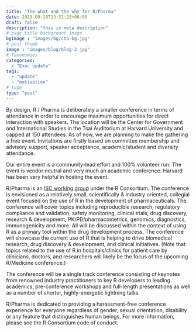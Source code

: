 ```yaml
---
title: "The what and the why for R/Pharma"
date: 2019-09-10T13:51:25+06:00
draft: false
description: "this is meta description"
# page title backgrount image
bgImage : "images/bg/cta-bg.jpg"
# post thumb
image : "images/blog/blog-2.jpg"
# Taxonomies
categories:
  - "Exec update"
tags:
  - "update"
  - "motivation"
# type
type: "post"
---
```


By design, R / Pharma is deliberately a smaller conference in terms of attendance in order to encourage maximum opportunities for direct interaction with speakers. The location will be the Center for Government and International Studies in the Tsai Auditorium at Harvard University and capped at 150 attendees. As of now, we are planning to make the gathering a free event. Invitations are firstly based on committee membership and advisory support, speaker acceptance, academic/student and diversity attendance.

Our entire event is a community-lead effort and 100% volunteer run. The event is vendor neutral and very much an academic conference. Harvard has been very helpful in hosting the event.

R/Pharma is an [ISC working group](www.r-consortium.org/projects/isc-working-groups) under the R Consortium. The conference is envisioned as a relatively small, scientifically & industry oriented, collegial event focused on the use of R in the development of pharmaceuticals. The conference will cover topics including reproducible research, regulatory compliance and validation, safety monitoring, clinical trials, drug discovery, research & development, PK/PD/pharmacometrics, genomics, diagnostics, immunogenicity and more. All will be discussed within the context of using R as a primary tool within the drug development process. The conference will showcase the current use of R that is helping to drive biomedical research, drug discovery & development, and clinical initiatives. (Note that topics related to the use of R in hospitals/clinics for patient care by clinicians, doctors, and researchers will likely be the focus of the upcoming R/Medicine conference.)

The conference will be a single track conference consisting of keynotes from renowned industry practitioners to key R developers to leading academics, pre-conference workshops and full-length presentations as well as a number of shorter, highly-energetic lightning talks.

R/Pharma is dedicated to providing a harassment-free conference experience for everyone regardless of gender, sexual orientation, disability or any feature that distinguishes human beings. For more information, please see the R Consortium code of conduct.
